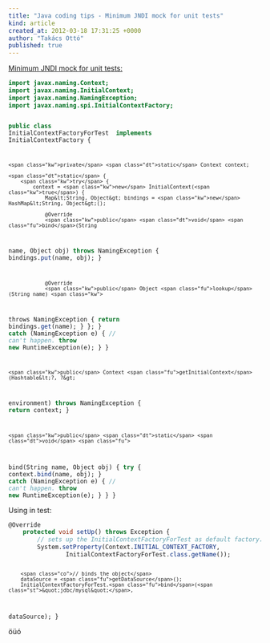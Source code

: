 ```yaml
---
title: "Java coding tips - Minimum JNDI mock for unit tests"
kind: article
created_at: 2012-03-18 17:31:25 +0000
author: "Takács Ottó"
published: true
---
```

<p><a href="http://en.newinstance.it/2009/03/27/mocking-jndi/">Minimum JNDI mock for unit tests:</a></p>
<pre class="sourceCode java"><code class="sourceCode java"><span class="kw">import javax.naming.Context;</span>
<span class="kw">import javax.naming.InitialContext;</span>
<span class="kw">import javax.naming.NamingException;</span>
<span class="kw">import javax.naming.spi.InitialContextFactory;</span>

<span class="kw">public</span> <span class="kw">class</span> InitialContextFactoryForTest <span class="kw">
implements</span> InitialContextFactory {

    <span class="kw">private</span> <span class="dt">static</span> Context context;

    <span class="dt">static</span> {
        <span class="kw">try</span> {
            context = <span class="kw">new</span> InitialContext(<span class="kw">true</span>) {
                Map&lt;String, Object&gt; bindings = <span class="kw">new</span> HashMap&lt;String, Object&gt;();

                @Override
                <span class="kw">public</span> <span class="dt">void</span> <span class="fu">bind</span>(String 
name, Object obj)
                        <span class="kw">throws</span> NamingException {
                    bindings.<span class="fu">put</span>(name, obj);
                }

                @Override
                <span class="kw">public</span> Object <span class="fu">lookup</span>(String name) <span class="kw">
throws</span> NamingException {
                    <span class="kw">return</span> bindings.<span class="fu">get</span>(name);
                }
            };
        } <span class="kw">catch</span> (NamingException e) { <span class="co">// can&#39;t happen.</span>
            <span class="kw">throw</span> <span class="kw">new</span> RuntimeException(e);
        }
    }

    <span class="kw">public</span> Context <span class="fu">getInitialContext</span>(Hashtable&lt;?, ?&gt; 
environment)
            <span class="kw">throws</span> NamingException {
        <span class="kw">return</span> context;
    }

    <span class="kw">public</span> <span class="dt">static</span> <span class="dt">void</span> <span class="fu">
bind</span>(String name, Object obj) {
        <span class="kw">try</span> {
            context.<span class="fu">bind</span>(name, obj);
        } <span class="kw">catch</span> (NamingException e) { <span class="co">// can&#39;t happen.</span>
            <span class="kw">throw</span> <span class="kw">new</span> RuntimeException(e);
        }
    }
}</code></pre>
<p>Using in test:</p>
<pre class="sourceCode java"><code class="sourceCode java">@Override
    <span class="kw">protected</span> <span class="dt">void</span> <span class="fu">setUp</span>() <span 
class="kw">throws</span> Exception {
        <span class="co">// sets up the InitialContextFactoryForTest as default factory.</span>
        System.<span class="fu">setProperty</span>(Context.<span class="fu">INITIAL_CONTEXT_FACTORY</span>,
                InitialContextFactoryForTest.<span class="fu">class</span>.<span class="fu">getName</span>());

        <span class="co">// binds the object</span>
        dataSource = <span class="fu">getDataSource</span>();
        InitialContextFactoryForTest.<span class="fu">bind</span>(<span class="st">&quot;jdbc/mysql&quot;</span>, 
dataSource);
    }</code></pre>

öüó
